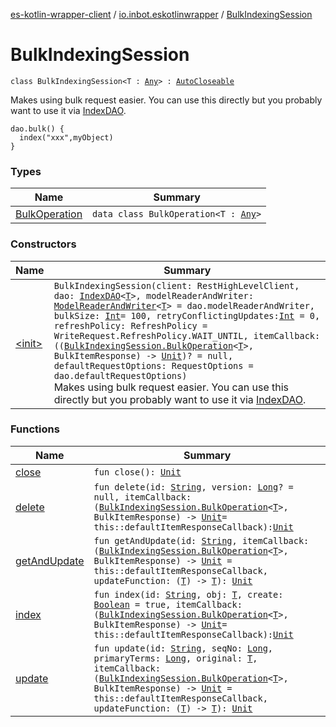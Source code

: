 [es-kotlin-wrapper-client](../../index.md) / [io.inbot.eskotlinwrapper](../index.md) / [BulkIndexingSession](./index.md)

# BulkIndexingSession

`class BulkIndexingSession<T : `[`Any`](https://kotlinlang.org/api/latest/jvm/stdlib/kotlin/-any/index.html)`> : `[`AutoCloseable`](https://docs.oracle.com/javase/8/docs/api/java/lang/AutoCloseable.html)

Makes using bulk request easier. You can use this directly but you probably want to use it via [IndexDAO](../-index-d-a-o/index.md).

```
dao.bulk() {
  index("xxx",myObject)
}
```

### Types

| Name | Summary |
|---|---|
| [BulkOperation](-bulk-operation/index.md) | `data class BulkOperation<T : `[`Any`](https://kotlinlang.org/api/latest/jvm/stdlib/kotlin/-any/index.html)`>` |

### Constructors

| Name | Summary |
|---|---|
| [&lt;init&gt;](-init-.md) | `BulkIndexingSession(client: RestHighLevelClient, dao: `[`IndexDAO`](../-index-d-a-o/index.md)`<`[`T`](index.md#T)`>, modelReaderAndWriter: `[`ModelReaderAndWriter`](../-model-reader-and-writer/index.md)`<`[`T`](index.md#T)`> = dao.modelReaderAndWriter, bulkSize: `[`Int`](https://kotlinlang.org/api/latest/jvm/stdlib/kotlin/-int/index.html)` = 100, retryConflictingUpdates: `[`Int`](https://kotlinlang.org/api/latest/jvm/stdlib/kotlin/-int/index.html)` = 0, refreshPolicy: RefreshPolicy = WriteRequest.RefreshPolicy.WAIT_UNTIL, itemCallback: ((`[`BulkIndexingSession.BulkOperation`](-bulk-operation/index.md)`<`[`T`](index.md#T)`>, BulkItemResponse) -> `[`Unit`](https://kotlinlang.org/api/latest/jvm/stdlib/kotlin/-unit/index.html)`)? = null, defaultRequestOptions: RequestOptions = dao.defaultRequestOptions)`<br>Makes using bulk request easier. You can use this directly but you probably want to use it via [IndexDAO](../-index-d-a-o/index.md). |

### Functions

| Name | Summary |
|---|---|
| [close](close.md) | `fun close(): `[`Unit`](https://kotlinlang.org/api/latest/jvm/stdlib/kotlin/-unit/index.html) |
| [delete](delete.md) | `fun delete(id: `[`String`](https://kotlinlang.org/api/latest/jvm/stdlib/kotlin/-string/index.html)`, version: `[`Long`](https://kotlinlang.org/api/latest/jvm/stdlib/kotlin/-long/index.html)`? = null, itemCallback: (`[`BulkIndexingSession.BulkOperation`](-bulk-operation/index.md)`<`[`T`](index.md#T)`>, BulkItemResponse) -> `[`Unit`](https://kotlinlang.org/api/latest/jvm/stdlib/kotlin/-unit/index.html)` = this::defaultItemResponseCallback): `[`Unit`](https://kotlinlang.org/api/latest/jvm/stdlib/kotlin/-unit/index.html) |
| [getAndUpdate](get-and-update.md) | `fun getAndUpdate(id: `[`String`](https://kotlinlang.org/api/latest/jvm/stdlib/kotlin/-string/index.html)`, itemCallback: (`[`BulkIndexingSession.BulkOperation`](-bulk-operation/index.md)`<`[`T`](index.md#T)`>, BulkItemResponse) -> `[`Unit`](https://kotlinlang.org/api/latest/jvm/stdlib/kotlin/-unit/index.html)` = this::defaultItemResponseCallback, updateFunction: (`[`T`](index.md#T)`) -> `[`T`](index.md#T)`): `[`Unit`](https://kotlinlang.org/api/latest/jvm/stdlib/kotlin/-unit/index.html) |
| [index](--index--.md) | `fun index(id: `[`String`](https://kotlinlang.org/api/latest/jvm/stdlib/kotlin/-string/index.html)`, obj: `[`T`](index.md#T)`, create: `[`Boolean`](https://kotlinlang.org/api/latest/jvm/stdlib/kotlin/-boolean/index.html)` = true, itemCallback: (`[`BulkIndexingSession.BulkOperation`](-bulk-operation/index.md)`<`[`T`](index.md#T)`>, BulkItemResponse) -> `[`Unit`](https://kotlinlang.org/api/latest/jvm/stdlib/kotlin/-unit/index.html)` = this::defaultItemResponseCallback): `[`Unit`](https://kotlinlang.org/api/latest/jvm/stdlib/kotlin/-unit/index.html) |
| [update](update.md) | `fun update(id: `[`String`](https://kotlinlang.org/api/latest/jvm/stdlib/kotlin/-string/index.html)`, seqNo: `[`Long`](https://kotlinlang.org/api/latest/jvm/stdlib/kotlin/-long/index.html)`, primaryTerms: `[`Long`](https://kotlinlang.org/api/latest/jvm/stdlib/kotlin/-long/index.html)`, original: `[`T`](index.md#T)`, itemCallback: (`[`BulkIndexingSession.BulkOperation`](-bulk-operation/index.md)`<`[`T`](index.md#T)`>, BulkItemResponse) -> `[`Unit`](https://kotlinlang.org/api/latest/jvm/stdlib/kotlin/-unit/index.html)` = this::defaultItemResponseCallback, updateFunction: (`[`T`](index.md#T)`) -> `[`T`](index.md#T)`): `[`Unit`](https://kotlinlang.org/api/latest/jvm/stdlib/kotlin/-unit/index.html) |
